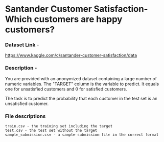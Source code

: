 # Santander Customer Satisfaction-Which customers are happy customers?

### Dataset Link - 
https://www.kaggle.com/c/santander-customer-satisfaction/data

### Description - 

You are provided with an anonymized dataset containing a large number of numeric variables. The "TARGET" column is the variable to predict. It equals one for unsatisfied customers and 0 for satisfied customers.

The task is to predict the probability that each customer in the test set is an unsatisfied customer.

### File descriptions

    train.csv - the training set including the target
    test.csv - the test set without the target
    sample_submission.csv - a sample submission file in the correct format
